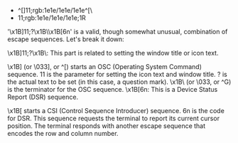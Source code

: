 - ^[]11;rgb:1e1e/1e1e/1e1e^[\
- 11;rgb:1e1e/1e1e/1e1e;1R

'\x1B]11;?\x1B\\\x1B[6n' is a valid, though somewhat unusual, combination of escape sequences. Let's break it down:

\x1B]11;?\x1B\\: This part is related to setting the window title or icon text.

\x1B] (or \033], or ^[) starts an OSC (Operating System Command) sequence.
11 is the parameter for setting the icon text and window title.
? is the actual text to be set (in this case, a question mark).
\x1B\\ (or \033\, or ^G) is the terminator for the OSC sequence.
\x1B[6n: This is a Device Status Report (DSR) sequence.

\x1B[ starts a CSI (Control Sequence Introducer) sequence.
6n is the code for DSR. This sequence requests the terminal to report its current cursor position. The terminal responds with another escape sequence that encodes the row and column number.
